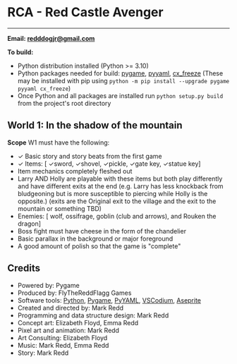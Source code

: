 # RCA   - Red Castle Avenger
---

**Email: redddogjr@gmail.com**

**To build:**
- Python distribution installed (Python >= 3.10)
- Python packages needed for build: [pygame](https://www.pygame.org/wiki/about), [pyyaml](https://pyyaml.org/), [cx_freeze](https://marcelotduarte.github.io/cx_Freeze/) (These may be installed with pip using `python -m pip install --upgrade pygame pyyaml cx_freeze`)
- Once Python and all packages are installed run `python setup.py build` from the project's root directory

## World 1: In the shadow of the mountain

**Scope** W1 must have the following: 

- ✓ Basic story and story beats from the first game
- ✓ Items: [ ✓sword, ✓shovel, ✓pickle, ✓gate key, ✓statue key]
- Item mechanics completely fleshed out
- Larry AND Holly are playable with these items but both play differently and have different exits at the end (e.g. Larry has less knockback from bludgeoning but is more susceptible to piercing while Holly is the opposite.) (exits are the Original exit to the village and the exit to the mountain or something TBD)
- Enemies: [ wolf, ossifrage, goblin (club and arrows), and Rouken the dragon]
- Boss fight must have cheese in the form of the chandelier
- Basic parallax in the background or major foreground
- A good amount of polish so that the game is "complete"

## Credits

- Powered by: Pygame
- Produced by: FlyTheReddFlagg Games
- Software tools: [Python](https://www.python.org/), [Pygame](https://www.pygame.org), [PyYAML](https://pyyaml.org/), [VSCodium](https://vscodium.com/), [Aseprite](https://www.aseprite.org/)
- Created and directed by: Mark Redd
- Programming and data structure design: Mark Redd
- Concept art: Elizabeth Floyd, Emma Redd
- Pixel art and animation: Mark Redd
- Art Consulting: Elizabeth Floyd
- Music: Mark Redd, Emma Redd
- Story: Mark Redd

